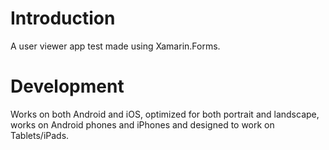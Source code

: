 # Introduction

A user viewer app test made using Xamarin.Forms.

# Development

Works on both Android and iOS, optimized for both portrait and landscape, works on Android phones and iPhones and designed to work on Tablets/iPads.

